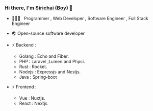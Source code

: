### Hi there, I'm [Sirichai (Boy)](https://nextjs-scg-app.herokuapp.com/resume) 🎉

- 🧑🏻‍💻 &nbsp; Programmer , Web Developer , Software Engineer , Full Stack Engineer
- 🌏 Open-source software developer
- ⚡ Backend :
  * Golang : Echo and Fiber.
  * PHP : Laravel ,Lumen and Phpci. 
  * Rust : Rocket.
  * Nodejs : Expressjs and Nestjs.
  * Java : Spring-boot
   
- ⚡ Frontend :
  * Vue : Nuxtjs.
  * React : Nextjs.


<!--
**suraboy/suraboy** is a ✨ _special_ ✨ repository because its `README.md` (this file) appears on your GitHub profile.

Here are some ideas to get you started:

- 🔭 I’m currently working on ...
- 🌱 I’m currently learning ...
- 👯 I’m looking to collaborate on ...
- 🤔 I’m looking for help with ...
- 💬 Ask me about ...
- 📫 How to reach me: ...
- 😄 Pronouns: ...
- ⚡ Fun fact: ...
-->
